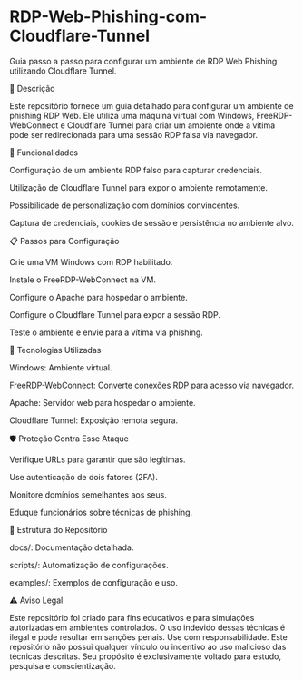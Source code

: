 # RDP-Web-Phishing-com-Cloudflare-Tunnel
Guia passo a passo para configurar um ambiente de RDP Web Phishing utilizando Cloudflare Tunnel.

📌 Descrição

Este repositório fornece um guia detalhado para configurar um ambiente de phishing RDP Web. Ele utiliza uma máquina virtual com Windows, FreeRDP-WebConnect e Cloudflare Tunnel para criar um ambiente onde a vítima pode ser redirecionada para uma sessão RDP falsa via navegador.

🚀 Funcionalidades

Configuração de um ambiente RDP falso para capturar credenciais.

Utilização de Cloudflare Tunnel para expor o ambiente remotamente.

Possibilidade de personalização com domínios convincentes.

Captura de credenciais, cookies de sessão e persistência no ambiente alvo.

📋 Passos para Configuração

Crie uma VM Windows com RDP habilitado.

Instale o FreeRDP-WebConnect na VM.

Configure o Apache para hospedar o ambiente.

Configure o Cloudflare Tunnel para expor a sessão RDP.

Teste o ambiente e envie para a vítima via phishing.

🔧 Tecnologias Utilizadas

Windows: Ambiente virtual.

FreeRDP-WebConnect: Converte conexões RDP para acesso via navegador.

Apache: Servidor web para hospedar o ambiente.

Cloudflare Tunnel: Exposição remota segura.

🛡️ Proteção Contra Esse Ataque

Verifique URLs para garantir que são legítimas.

Use autenticação de dois fatores (2FA).

Monitore domínios semelhantes aos seus.

Eduque funcionários sobre técnicas de phishing.

📂 Estrutura do Repositório

docs/: Documentação detalhada.

scripts/: Automatização de configurações.

examples/: Exemplos de configuração e uso.

⚠️ Aviso Legal

Este repositório foi criado para fins educativos e para simulações autorizadas em ambientes controlados. O uso indevido dessas técnicas é ilegal e pode resultar em sanções penais. Use com responsabilidade. Este repositório não possui qualquer vínculo ou incentivo ao uso malicioso das técnicas descritas. Seu propósito é exclusivamente voltado para estudo, pesquisa e conscientização.



